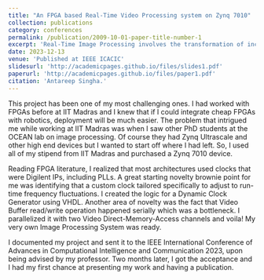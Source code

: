 ```yaml
---
title: "An FPGA based Real-Time Video Processing system on Zynq 7010"
collection: publications
category: conferences
permalink: /publication/2009-10-01-paper-title-number-1
excerpt: 'Real-Time Image Processing involves the transformation of incoming signals, primarily from a camera, into a format that can be readily interpreted by a display device. This process is heavily reliant on precise timing constraints, demanding efficient hardware execution. This paper proposes an innovative method for interfacing the OV7670 Complementary Metal Oxide Semiconductor (CMOS) Camera with an FPGA-based Real-Time Image Processing system on a Zynq 7010 platform, using the open-source Digilent Dynamic Clock Generator. The architecture is characterized by it’s parallel processing capability of both controlling the camera output signals and processing the signals and converting them from RGB to DVI format on the fly. In lieu of the traditional PLL based clocking wizard, which provides a fixed clock signal, the open-source Dynamic Clock Generator has been incorporated in the architecture to generate the essential pixel clock, meeting the real-time clocking requirements. The RGB to DVI(Digital Visual Interface) block has been coded in VHDL to convert the output from AXI4-Stream to Video Out Xilinx IP Core to TMDS (Transition-Minimized Differential Signaling data, to be interpreted by an HDMI compatible monitor.'
date: 2023-12-13
venue: 'Published at IEEE ICACIC'
slidesurl: 'http://academicpages.github.io/files/slides1.pdf'
paperurl: 'http://academicpages.github.io/files/paper1.pdf'
citation: 'Antareep Singha.'
---
```


This project has been one of my most challenging ones. I had worked with FPGAs before at IIT Madras and I knew that if I could integrate cheap FPGAs with robotics, deployment will be much easier. The problem that intrigued me while working at IIT Madras was when I saw other PhD students at the OCEAN lab on image processing. Of course they had Zynq Ultrascale and other high end devices but I wanted to start off where I had left. So, I used all of my stipend from IIT Madras and purchased a Zynq 7010 device. 

Reading FPGA literature, I realized that most architectures used clocks that were Digilent IPs, including PLLs. A great starting novelty brownie point for me was identifying that a custom clock tailored specifically to adjust to run-time frequency fluctuations. I created the logic for a Dynamic Clock Generator using VHDL. Another area of novelty was the fact that Video Buffer read/write operation happened serially which was a bottleneck. I parallelized it with two Video Direct-Memory-Access channels and voila! My very own Image Processing System was ready.

I documented my project and sent it to the IEEE International Conference of Advances in Computational Intelligence and Communication 2023, upon being advised by my professor. Two months later, I got the acceptance and I had my first chance at presenting my work and having a publication.